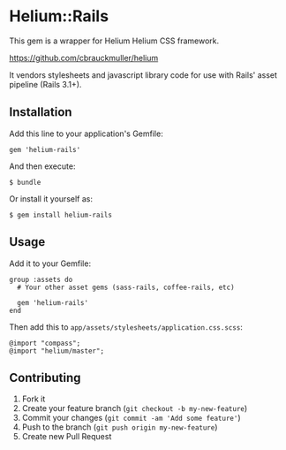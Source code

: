 # Helium::Rails

This gem is a wrapper for Helium Helium CSS framework.

https://github.com/cbrauckmuller/helium

It vendors stylesheets and javascript library code for use with Rails' asset pipeline (Rails 3.1+).

## Installation

Add this line to your application's Gemfile:

    gem 'helium-rails'

And then execute:

    $ bundle

Or install it yourself as:

    $ gem install helium-rails

## Usage

Add it to your Gemfile:

    group :assets do
      # Your other asset gems (sass-rails, coffee-rails, etc)

      gem 'helium-rails'
    end

Then add this to `app/assets/stylesheets/application.css.scss`:

    @import "compass";
    @import "helium/master";


## Contributing

1. Fork it
2. Create your feature branch (`git checkout -b my-new-feature`)
3. Commit your changes (`git commit -am 'Add some feature'`)
4. Push to the branch (`git push origin my-new-feature`)
5. Create new Pull Request

